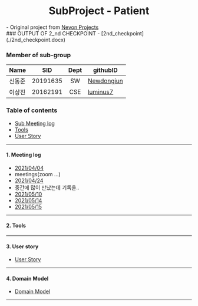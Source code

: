 <h1 align="center"> SubProject - Patient</h1>

<div align="left">
- Original project from
	<a href="https://nevonprojects.com/smart-health-prediction-using-data-mining/"> Nevon Projects </a>
</div>
### OUTPUT OF 2_nd CHECKPOINT
 - [2nd_checkpoint](./2nd_checkpoint.docx)


### Member of sub-group
|Name|SID|Dept|githubID|
|---|---|:---:|---|
|신동준|20191635|SW|[Newdongjun](https://github.com/newdongjun)
|이상진|20162191|CSE|[luminus7](https://github.com/luminus7)

### Table of contents
<!-- !toc (minlevel=2 omit="Table of Contents") -->
- [Sub Meeting log](#Meeting-log)
- [Tools](#Tools)
- [User Story](#User-story) 
<!-- toc! -->

---
#### 1. Meeting log
- [2021/04/04](./210404.md)  
- meetings(zoom ...)
- [2021/04/24](./)
- 중간에 많이 만났는데 기록을..
- [2021/05/10](./)
- [2021/05/14](./)
- [2021/05/15](./)
---
#### 2. Tools

---
#### 3. User story
- [User Story](./01.userstory/userstroy.md)

---
#### 4. Domain Model
- [Domain Model](./02.domainmodel)
---
